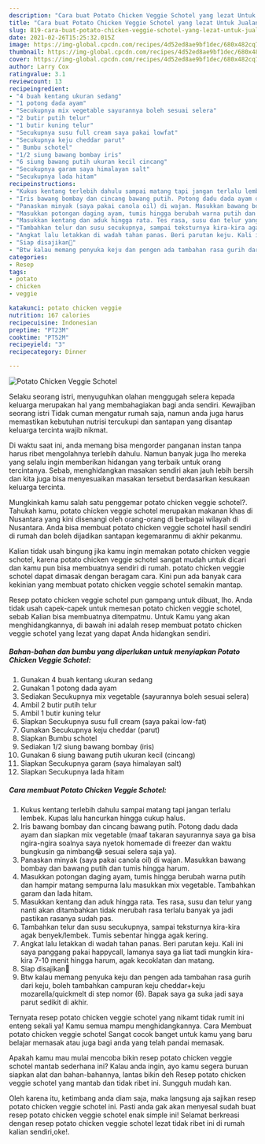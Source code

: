 ```yaml
---
description: "Cara buat Potato Chicken Veggie Schotel yang lezat Untuk Jualan"
title: "Cara buat Potato Chicken Veggie Schotel yang lezat Untuk Jualan"
slug: 819-cara-buat-potato-chicken-veggie-schotel-yang-lezat-untuk-jualan
date: 2021-02-26T15:25:32.015Z
image: https://img-global.cpcdn.com/recipes/4d52ed8ae9bf1dec/680x482cq70/potato-chicken-veggie-schotel-foto-resep-utama.jpg
thumbnail: https://img-global.cpcdn.com/recipes/4d52ed8ae9bf1dec/680x482cq70/potato-chicken-veggie-schotel-foto-resep-utama.jpg
cover: https://img-global.cpcdn.com/recipes/4d52ed8ae9bf1dec/680x482cq70/potato-chicken-veggie-schotel-foto-resep-utama.jpg
author: Larry Cox
ratingvalue: 3.1
reviewcount: 13
recipeingredient:
- "4 buah kentang ukuran sedang"
- "1 potong dada ayam"
- "Secukupnya mix vegetable sayurannya boleh sesuai selera"
- "2 butir putih telur"
- "1 butir kuning telur"
- "Secukupnya susu full cream saya pakai lowfat"
- "Secukupnya keju cheddar parut"
- " Bumbu schotel"
- "1/2 siung bawang bombay iris"
- "6 siung bawang putih ukuran kecil cincang"
- "Secukupnya garam saya himalayan salt"
- "Secukupnya lada hitam"
recipeinstructions:
- "Kukus kentang terlebih dahulu sampai matang tapi jangan terlalu lembek. Kupas lalu hancurkan hingga cukup halus."
- "Iris bawang bombay dan cincang bawang putih. Potong dadu dada ayam dan siapkan mix vegetable (maaf takaran sayurannya saya ga bisa ngira-ngira soalnya saya nyetok homemade di freezer dan waktu bungkusin ga nimbang😂 sesuai selera saja ya)."
- "Panaskan minyak (saya pakai canola oil) di wajan. Masukkan bawang bombay dan bawang putih dan tumis hingga harum."
- "Masukkan potongan daging ayam, tumis hingga berubah warna putih dan hampir matang sempurna lalu masukkan mix vegetable. Tambahkan garam dan lada hitam."
- "Masukkan kentang dan aduk hingga rata. Tes rasa, susu dan telur yang nanti akan ditambahkan tidak merubah rasa terlalu banyak ya jadi pastikan rasanya sudah pas."
- "Tambahkan telur dan susu secukupnya, sampai teksturnya kira-kira agak benyek/lembek. Tumis sebentar hingga agak kering."
- "Angkat lalu letakkan di wadah tahan panas. Beri parutan keju. Kali ini saya panggang pakai happycall, lamanya saya ga liat tadi mungkin kira-kira 7-10 menit hingga harum, agak kecoklatan dan matang."
- "Siap disajikan🤤"
- "Btw kalau memang penyuka keju dan pengen ada tambahan rasa gurih dari keju, boleh tambahkan campuran keju cheddar+keju mozarella/quickmelt di step nomor (6). Bapak saya ga suka jadi saya parut sedikit di akhir."
categories:
- Resep
tags:
- potato
- chicken
- veggie

katakunci: potato chicken veggie 
nutrition: 167 calories
recipecuisine: Indonesian
preptime: "PT23M"
cooktime: "PT52M"
recipeyield: "3"
recipecategory: Dinner

---
```



![Potato Chicken Veggie Schotel](https://img-global.cpcdn.com/recipes/4d52ed8ae9bf1dec/680x482cq70/potato-chicken-veggie-schotel-foto-resep-utama.jpg)

Selaku seorang istri, menyuguhkan olahan menggugah selera kepada keluarga merupakan hal yang membahagiakan bagi anda sendiri. Kewajiban seorang istri Tidak cuman mengatur rumah saja, namun anda juga harus memastikan kebutuhan nutrisi tercukupi dan santapan yang disantap keluarga tercinta wajib nikmat.

Di waktu  saat ini, anda memang bisa mengorder panganan instan tanpa harus ribet mengolahnya terlebih dahulu. Namun banyak juga lho mereka yang selalu ingin memberikan hidangan yang terbaik untuk orang tercintanya. Sebab, menghidangkan masakan sendiri akan jauh lebih bersih dan kita juga bisa menyesuaikan masakan tersebut berdasarkan kesukaan keluarga tercinta. 



Mungkinkah kamu salah satu penggemar potato chicken veggie schotel?. Tahukah kamu, potato chicken veggie schotel merupakan makanan khas di Nusantara yang kini disenangi oleh orang-orang di berbagai wilayah di Nusantara. Anda bisa membuat potato chicken veggie schotel hasil sendiri di rumah dan boleh dijadikan santapan kegemaranmu di akhir pekanmu.

Kalian tidak usah bingung jika kamu ingin memakan potato chicken veggie schotel, karena potato chicken veggie schotel sangat mudah untuk dicari dan kamu pun bisa membuatnya sendiri di rumah. potato chicken veggie schotel dapat dimasak dengan beragam cara. Kini pun ada banyak cara kekinian yang membuat potato chicken veggie schotel semakin mantap.

Resep potato chicken veggie schotel pun gampang untuk dibuat, lho. Anda tidak usah capek-capek untuk memesan potato chicken veggie schotel, sebab Kalian bisa membuatnya ditempatmu. Untuk Kamu yang akan menghidangkannya, di bawah ini adalah resep membuat potato chicken veggie schotel yang lezat yang dapat Anda hidangkan sendiri.

<!--inarticleads1-->

##### Bahan-bahan dan bumbu yang diperlukan untuk menyiapkan Potato Chicken Veggie Schotel:

1. Gunakan 4 buah kentang ukuran sedang
1. Gunakan 1 potong dada ayam
1. Sediakan Secukupnya mix vegetable (sayurannya boleh sesuai selera)
1. Ambil 2 butir putih telur
1. Ambil 1 butir kuning telur
1. Siapkan Secukupnya susu full cream (saya pakai low-fat)
1. Gunakan Secukupnya keju cheddar (parut)
1. Siapkan  Bumbu schotel
1. Sediakan 1/2 siung bawang bombay (iris)
1. Gunakan 6 siung bawang putih ukuran kecil (cincang)
1. Siapkan Secukupnya garam (saya himalayan salt)
1. Siapkan Secukupnya lada hitam




<!--inarticleads2-->

##### Cara membuat Potato Chicken Veggie Schotel:

1. Kukus kentang terlebih dahulu sampai matang tapi jangan terlalu lembek. Kupas lalu hancurkan hingga cukup halus.
1. Iris bawang bombay dan cincang bawang putih. Potong dadu dada ayam dan siapkan mix vegetable (maaf takaran sayurannya saya ga bisa ngira-ngira soalnya saya nyetok homemade di freezer dan waktu bungkusin ga nimbang😂 sesuai selera saja ya).
1. Panaskan minyak (saya pakai canola oil) di wajan. Masukkan bawang bombay dan bawang putih dan tumis hingga harum.
1. Masukkan potongan daging ayam, tumis hingga berubah warna putih dan hampir matang sempurna lalu masukkan mix vegetable. Tambahkan garam dan lada hitam.
1. Masukkan kentang dan aduk hingga rata. Tes rasa, susu dan telur yang nanti akan ditambahkan tidak merubah rasa terlalu banyak ya jadi pastikan rasanya sudah pas.
1. Tambahkan telur dan susu secukupnya, sampai teksturnya kira-kira agak benyek/lembek. Tumis sebentar hingga agak kering.
1. Angkat lalu letakkan di wadah tahan panas. Beri parutan keju. Kali ini saya panggang pakai happycall, lamanya saya ga liat tadi mungkin kira-kira 7-10 menit hingga harum, agak kecoklatan dan matang.
1. Siap disajikan🤤
1. Btw kalau memang penyuka keju dan pengen ada tambahan rasa gurih dari keju, boleh tambahkan campuran keju cheddar+keju mozarella/quickmelt di step nomor (6). Bapak saya ga suka jadi saya parut sedikit di akhir.




Ternyata resep potato chicken veggie schotel yang nikamt tidak rumit ini enteng sekali ya! Kamu semua mampu menghidangkannya. Cara Membuat potato chicken veggie schotel Sangat cocok banget untuk kamu yang baru belajar memasak atau juga bagi anda yang telah pandai memasak.

Apakah kamu mau mulai mencoba bikin resep potato chicken veggie schotel mantab sederhana ini? Kalau anda ingin, ayo kamu segera buruan siapkan alat dan bahan-bahannya, lantas bikin deh Resep potato chicken veggie schotel yang mantab dan tidak ribet ini. Sungguh mudah kan. 

Oleh karena itu, ketimbang anda diam saja, maka langsung aja sajikan resep potato chicken veggie schotel ini. Pasti anda gak akan menyesal sudah buat resep potato chicken veggie schotel enak simple ini! Selamat berkreasi dengan resep potato chicken veggie schotel lezat tidak ribet ini di rumah kalian sendiri,oke!.

